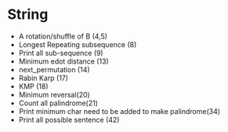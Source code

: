 # String

- A rotation/shuffle of B (4,5)
- Longest Repeating subsequence (8)
- Print all sub-sequence (9)
- Minimum edot distance (13)
- next_permutation (14)
- Rabin Karp (17)
- KMP (18)
- Minimum reversal(20)
- Count all palindrome(21)
- Print minimum char need to be added to make palindrome(34)
- Print all possible sentence (42) 



